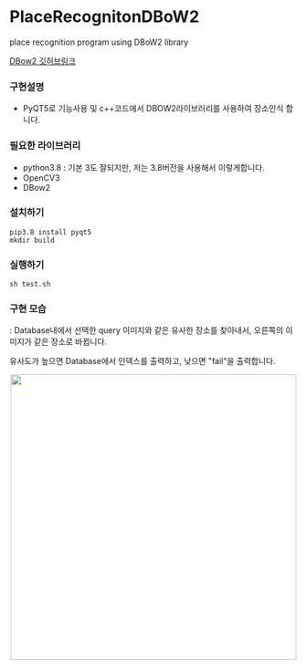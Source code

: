 # PlaceRecognitonDBoW2
place recognition program using DBoW2 library

[DBow2 깃허브링크](https://github.com/dorian3d/DBoW2)
### 구현설명
- PyQT5로 기능사용 및 c++코드에서 DBOW2라이브러리를 사용하여 장소인식 합니다.

### 필요한 라이브러리
- python3.8 : 기본 3도 잘되지만, 저는 3.8버전을 사용해서 이렇게합니다.
- OpenCV3
- DBow2
  
### 설치하기 

```
pip3.8 install pyqt5
mkdir build
```

### 실행하기
```
sh test.sh
```

### 구현 모습

: Database내에서 선택한 query 이미지와 같은 유사한 장소를 찾아내서, 오른쪽의 이미지가 같은 장소로 바뀝니다. 

유사도가 높으면 Database에서 인덱스를 출력하고, 낮으면 "fail"을 출력합니다.

<p align="center"><img src="./images/PR_video.gif"  width="500"/></p>